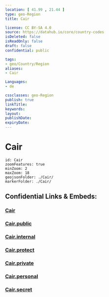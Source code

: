 ```yaml
---
location: [ 41.99 , 21.44 ] 
type: geo-Region
title: Cair

license: CC BY-SA 4.0
source: https://datahub.io/core/country-codes
isDeleted: false
isReadOnly: false
draft: false
confidential: public

tags:
- geo/Country/Region
aliases:
- Cair

Languages:
- de

cssclasses: geo-Region
publish: true
linkTitle: 
keywords: 
layout: 
publishDate: 
expiryDate: 
---
```


# Cair

```leaflet
id: Cair
zoomFeatures: true 
minZoom: 2 
maxZoom: 18
geojsonFolder: ./Cair/
markerFolder: ./Cair/
```


## Confidential Links & Embeds: 

### [Cair](/_Standards/Earth/Continent/Europe/Europe~South/Macedonia~North/Municipalities~Macedonia/Cair.md) 

### [Cair.public](/_public/Earth/Continent/Europe/Europe~South/Macedonia~North/Municipalities~Macedonia/Cair.public.md) 

### [Cair.internal](/_internal/Earth/Continent/Europe/Europe~South/Macedonia~North/Municipalities~Macedonia/Cair.internal.md) 

### [Cair.protect](/_protect/Earth/Continent/Europe/Europe~South/Macedonia~North/Municipalities~Macedonia/Cair.protect.md) 

### [Cair.private](/_private/Earth/Continent/Europe/Europe~South/Macedonia~North/Municipalities~Macedonia/Cair.private.md) 

### [Cair.personal](/_personal/Earth/Continent/Europe/Europe~South/Macedonia~North/Municipalities~Macedonia/Cair.personal.md) 

### [Cair.secret](/_secret/Earth/Continent/Europe/Europe~South/Macedonia~North/Municipalities~Macedonia/Cair.secret.md)

